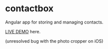 # contactbox

Angular app for storing and managing contacts.

<a target="_blank" href="https://contactbox-f97ef.firebaseapp.com">LIVE DEMO</a> here.

(unresolved bug with the photo cropper on iOS)

